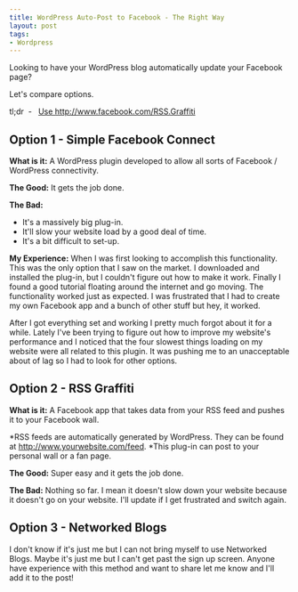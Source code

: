 ```yaml
--- 
title: WordPress Auto-Post to Facebook - The Right Way
layout: post
tags: 
- Wordpress
---
```

Looking to have your WordPress blog automatically update your Facebook page?

Let's compare options.

tl;dr  -   <a href="http://www.facebook.com/RSS.Graffiti">Use http://www.facebook.com/RSS.Graffiti</a>

## Option 1 - Simple Facebook Connect

**What is it:** A WordPress plugin developed to allow all sorts of Facebook / WordPress connectivity.

**The Good:** It gets the job done.

**The Bad:**

+ It's a massively big plug-in.
+ It'll slow your website load by a good deal of time.
+ It's a bit difficult to set-up.

**My Experience:** When I was first looking to accomplish this functionality. This was the only option that I saw on the market. I downloaded and installed the plug-in, but I couldn't figure out how to make it work. Finally I found a good tutorial floating around the internet and go moving. The functionality worked just as expected. I was frustrated that I had to create my own Facebook app and a bunch of other stuff but hey, it worked.

After I got everything set and working I pretty much forgot about it for a while. Lately I've been trying to figure out how to improve my website's performance and I noticed that the four slowest things loading on my website were all related to this plugin. It was pushing me to an unacceptable about of lag so I had to look for other options.

## Option 2 - RSS Graffiti

**What is it:** A Facebook app that takes data from your RSS feed and pushes it to your Facebook wall.

*RSS feeds are automatically generated by WordPress. They can be found at http://www.yourwebsite.com/feed.
*This plug-in can post to your personal wall or a fan page.

**The Good:** Super easy and it gets the job done.

**The Bad:** Nothing so far. I mean it doesn't slow down your website because it doesn't go on your website. I'll update if I get frustrated and switch again.

## Option 3 - Networked Blogs

I don't know if it's just me but I can not bring myself to use Networked Blogs. Maybe it's just me but I can't get past the sign up screen. Anyone have experience with this method and want to share let me know and I'll add it to the post!